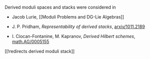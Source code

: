 Derived moduli spaces and stacks were considered in 

* Jacob Lurie, [[Moduli Problems and DG-Lie Algebras]]

* J. P. Pridham, _Representability of derived stacks_, [arxiv/1011.2189](http://arxiv.org/abs/1011.2189)

* I. Ciocan-Fontanine, M. Kapranov, _Derived Hilbert schemes_, [math.AG/0005155](http://arxiv.org/abs/math/0005155)

[[!redirects derived moduli stack]]